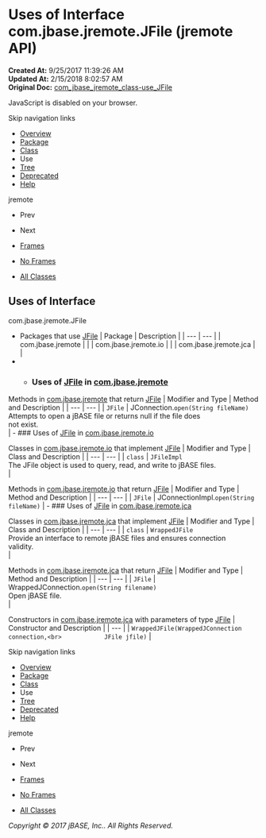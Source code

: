 # Uses of Interface com.jbase.jremote.JFile (jremote   API)

**Created At:** 9/25/2017 11:39:26 AM  
**Updated At:** 2/15/2018 8:02:57 AM  
**Original Doc:** [com_jbase_jremote_class-use_JFile](https://docs.jbase.com/39249-class-use/com_jbase_jremote_class-use_JFile)  

<!--<br>    try {<br>        if (location.href.indexOf('is-external=true') == -1) {<br>            parent.document.title="Uses of Interface com.jbase.jremote.JFile (jremote   API)";<br>        }<br>    }<br>    catch(err) {<br>    }<br>//-->
JavaScript is disabled on your browser.

Skip navigation links

- [Overview](../../../../overview-summary.html)
- [Package](./../../../../jremote-api)
- [Class](./../../jfile-%28jremote-api%29 "interface in com.jbase.jremote")
- Use
- [Tree](./../../com.jbase.jremote-class-hierarchy)
- [Deprecated](../../../../deprecated-list.html)
- [Help](../../../../help-doc.html)


jremote <br>

- Prev
- Next


- [Frames](./.)
- [No Frames](./.)


- [All Classes](../../../../allclasses-noframe.html)


<!--<br>  allClassesLink = document.getElementById("allclasses\_navbar\_top");<br>  if(window==top) {<br>    allClassesLink.style.display = "block";<br>  }<br>  else {<br>    allClassesLink.style.display = "none";<br>  }<br>  //-->

## Uses of Interface
com.jbase.jremote.JFile

- Packages that use [JFile](./../../jfile-%28jremote-api%29 "interface in com.jbase.jremote") | Package | Description |
| --- | --- |
| com.jbase.jremote |   |
| com.jbase.jremote.io |   |
| com.jbase.jremote.jca |   |
- - ### Uses of [JFile](./../../jfile-%28jremote-api%29 "interface in com.jbase.jremote") in [com.jbase.jremote](./../../../../jremote-api)


Methods in [com.jbase.jremote](./../../../../jremote-api) that return [JFile](./../../jfile-%28jremote-api%29 "interface in com.jbase.jremote") | Modifier and Type | Method and Description |
| --- | --- |
| `JFile` | JConnection.`open(String fileName)`<br>Attempts to open a jBASE file or returns null if the file does<br> not exist.<br> |
    - ### Uses of [JFile](./../../jfile-%28jremote-api%29 "interface in com.jbase.jremote") in [com.jbase.jremote.io](./../../io/com.jbase.jremote.io-%28jremote---api%29)


Classes in [com.jbase.jremote.io](./../../io/com.jbase.jremote.io-%28jremote---api%29) that implement [JFile](./../../jfile-%28jremote-api%29 "interface in com.jbase.jremote") | Modifier and Type | Class and Description |
| --- | --- |
| `class` | `JFileImpl`<br>The JFile object is used to query, read, and write to jBASE files.<br> |



Methods in [com.jbase.jremote.io](./../../io/com.jbase.jremote.io-%28jremote---api%29) that return [JFile](./../../jfile-%28jremote-api%29 "interface in com.jbase.jremote") | Modifier and Type | Method and Description |
| --- | --- |
| `JFile` | JConnectionImpl.`open(String fileName)`  |
    - ### Uses of [JFile](./../../jfile-%28jremote-api%29 "interface in com.jbase.jremote") in [com.jbase.jremote.jca](./../../jca/com.jbase.jremote.jca-%28jremote---api%29)


Classes in [com.jbase.jremote.jca](./../../jca/com.jbase.jremote.jca-%28jremote---api%29) that implement [JFile](./../../jfile-%28jremote-api%29 "interface in com.jbase.jremote") | Modifier and Type | Class and Description |
| --- | --- |
| `class` | `WrappedJFile`<br>Provide an interface to remote jBASE files and ensures connection<br> validity.<br> |



Methods in [com.jbase.jremote.jca](./../../jca/com.jbase.jremote.jca-%28jremote---api%29) that return [JFile](./../../jfile-%28jremote-api%29 "interface in com.jbase.jremote") | Modifier and Type | Method and Description |
| --- | --- |
| `JFile` | WrappedJConnection.`open(String filename)`<br>Open jBASE file.<br> |



Constructors in [com.jbase.jremote.jca](./../../jca/com.jbase.jremote.jca-%28jremote---api%29) with parameters of type [JFile](./../../jfile-%28jremote-api%29 "interface in com.jbase.jremote") | Constructor and Description |
| --- |
| `WrappedJFile(WrappedJConnection connection,<br>            JFile jfile)`  |

Skip navigation links

- [Overview](../../../../overview-summary.html)
- [Package](./../../../../jremote-api)
- [Class](./../../jfile-%28jremote-api%29 "interface in com.jbase.jremote")
- Use
- [Tree](./../../com.jbase.jremote-class-hierarchy)
- [Deprecated](../../../../deprecated-list.html)
- [Help](../../../../help-doc.html)


jremote <br>

- Prev
- Next


- [Frames](./.)
- [No Frames](./.)


- [All Classes](../../../../allclasses-noframe.html)


<!--<br>  allClassesLink = document.getElementById("allclasses\_navbar\_bottom");<br>  if(window==top) {<br>    allClassesLink.style.display = "block";<br>  }<br>  else {<br>    allClassesLink.style.display = "none";<br>  }<br>  //-->

*Copyright © 2017 jBASE, Inc.. All Rights Reserved.*
